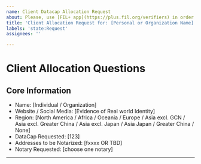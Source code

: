 ```yaml
---
name: Client Datacap Allocation Request
about: Please, use [FIL+ app](https://plus.fil.org/verifiers) in order to request datacap! if [FIL+ app](https://plus.fil.org/verifiers) is not available, then open a new issue in this repo to request datacap.
title: 'Client Allocation Request for: [Personal or Organization Name]'
labels: 'state:Request'
assignees: ''

---
```


# Client Allocation Questions 

## Core Information
- Name: [Individual / Organization]
- Website / Social Media: [Evidence of Real world Identity]
- Region: [North America / Africa / Oceania / Europe / Asia excl. GCN / Asia excl. Greater China / Asia excl. Japan / Asia Japan / Greater China  / None]
- DataCap Requested: [123]
- Addresses to be Notarized: [fxxxx OR TBD]
- Notary Requested: [choose one notary]


-----------------------------
